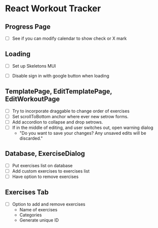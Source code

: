 # React Workout Tracker

## Progress Page

- [ ] See if you can modify calendar to show check or X mark

## Loading

- [ ] Set up Skeletons MUI

- [ ] Disable sign in with google button when loading

## TemplatePage, EditTemplatePage, EditWorkoutPage

- [ ] Try to incorporate draggable to change order of exercises
- [ ] Set scrollToBottom anchor where ever new setrow forms.
- [ ] Add accordion to collapse and drop setrows.
- [ ] If in the middle of editing, and user switches out, open warning dialog
    -   "Do you want to save your changes? Any unsaved edits will be discarded."

## Database, ExerciseDialog

- [ ] Put exercises list on database
- [ ] Add custom exercises to exercises list
- [ ] Have option to remove exercises

## Exercises Tab

- [ ] Option to add and remove exercises
    -   Name of exercises
    -   Categories
    -   Generate unique ID
